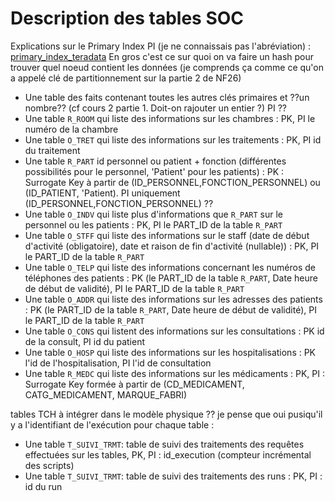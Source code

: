 # Description des tables SOC

Explications sur le Primary Index PI (je ne connaissais pas l'abréviation) : [primary_index_teradata](https://www.javatpoint.com/teradata-primary-index)
En gros c'est ce sur quoi on va faire un hash pour trouver quel noeud contient les données (je comprends ça comme ce qu'on a appelé clé de partitionnement sur la partie 2 de NF26)

- Une table des faits contenant toutes les autres clés primaires et ??un nombre?? (cf cours 2 partie 1. Doit-on rajouter un entier ?)
PI ??
- Une table `R_ROOM` qui liste des informations sur les chambres : PK, PI le numéro de la chambre
- Une table `O_TRET` qui liste des informations sur les traitements : PK, PI id du traitement
- Une table `R_PART` id personnel ou patient + fonction (différentes possibilités pour le personnel, 'Patient' pour les patients) : PK : Surrogate Key à partir de (ID_PERSONNEL,FONCTION_PERSONNEL) ou (ID_PATIENT, 'Patient). PI uniquement (ID_PERSONNEL,FONCTION_PERSONNEL) ??
- Une table `O_INDV` qui liste plus d'informations que `R_PART` sur le personnel ou les patients : PK, PI le PART_ID de la table `R_PART`
- Une table `O_STFF` qui liste des informations sur le staff (date de début d'activité (obligatoire), date et raison de fin d'activité (nullable)) : PK, PI le PART_ID de la table `R_PART`
- Une table `O_TELP` qui liste des informations concernant les numéros de téléphones des patients : PK (le PART_ID de la table `R_PART`, Date heure de début de validité), PI le PART_ID de la table `R_PART`
- Une table `O_ADDR` qui liste des informations sur les adresses des patients : PK (le PART_ID de la table `R_PART`, Date heure de début de validité), PI le PART_ID de la table `R_PART`
- Une table `O_CONS` qui listent des informations sur les consultations : PK id de la consult, PI id du patient
- Une table `O_HOSP` qui liste des informations sur les hospitalisations : PK l'id de l'hospitalisation, PI l'id de consultation
- Une table `R_MEDC` qui liste des informations sur les médicaments : PK, PI : Surrogate Key formée à partir de (CD_MEDICAMENT, CATG_MEDICAMENT, MARQUE_FABRI)

tables TCH à intégrer dans le modèle physique ?? je pense que oui pusiqu'il y a l'identifiant de l'exécution pour chaque table :

- Une table `T_SUIVI_TRMT`: table de suivi des traitements des requêtes effectuées sur les tables, PK, PI : id_execution (compteur incrémental des scripts)
- Une table `T_SUIVI_TRMT`: table de suivi des traitements des runs : PK, PI : id du run

